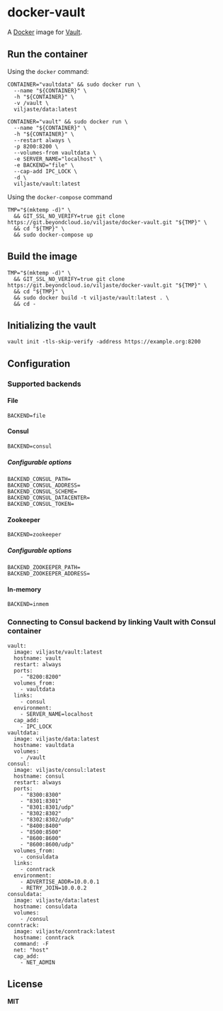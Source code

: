 # docker-vault

A [Docker](https://docker.com/) image for [Vault](https://vaultproject.io/).

## Run the container

Using the `docker` command:

    CONTAINER="vaultdata" && sudo docker run \
      --name "${CONTAINER}" \
      -h "${CONTAINER}" \
      -v /vault \
      viljaste/data:latest

    CONTAINER="vault" && sudo docker run \
      --name "${CONTAINER}" \
      -h "${CONTAINER}" \
      --restart always \
      -p 8200:8200 \
      --volumes-from vaultdata \
      -e SERVER_NAME="localhost" \
      -e BACKEND="file" \
      --cap-add IPC_LOCK \
      -d \
      viljaste/vault:latest

Using the `docker-compose` command

    TMP="$(mktemp -d)" \
      && GIT_SSL_NO_VERIFY=true git clone https://git.beyondcloud.io/viljaste/docker-vault.git "${TMP}" \
      && cd "${TMP}" \
      && sudo docker-compose up

## Build the image

    TMP="$(mktemp -d)" \
      && GIT_SSL_NO_VERIFY=true git clone https://git.beyondcloud.io/viljaste/docker-vault.git "${TMP}" \
      && cd "${TMP}" \
      && sudo docker build -t viljaste/vault:latest . \
      && cd -

## Initializing the vault

    vault init -tls-skip-verify -address https://example.org:8200

## Configuration

### Supported backends

#### File

    BACKEND=file
    
#### Consul

    BACKEND=consul
    
##### Configurable options

    BACKEND_CONSUL_PATH=
    BACKEND_CONSUL_ADDRESS=
    BACKEND_CONSUL_SCHEME=
    BACKEND_CONSUL_DATACENTER=
    BACKEND_CONSUL_TOKEN=

#### Zookeeper

    BACKEND=zookeeper    
    
##### Configurable options

    BACKEND_ZOOKEEPER_PATH=
    BACKEND_ZOOKEEPER_ADDRESS=
    
#### In-memory

    BACKEND=inmem

### Connecting to Consul backend by linking Vault with Consul container

    vault:
      image: viljaste/vault:latest
      hostname: vault
      restart: always
      ports:
        - "8200:8200"
      volumes_from:
        - vaultdata
      links:
        - consul
      environment:
        - SERVER_NAME=localhost
      cap_add:
        - IPC_LOCK
    vaultdata:
      image: viljaste/data:latest
      hostname: vaultdata
      volumes:
        - /vault
    consul:
      image: viljaste/consul:latest
      hostname: consul
      restart: always
      ports:
        - "8300:8300"
        - "8301:8301"
        - "8301:8301/udp"
        - "8302:8302"
        - "8302:8302/udp"
        - "8400:8400"
        - "8500:8500"
        - "8600:8600"
        - "8600:8600/udp"
      volumes_from:
        - consuldata
      links:
        - conntrack
      environment:
        - ADVERTISE_ADDR=10.0.0.1
        - RETRY_JOIN=10.0.0.2
    consuldata:
      image: viljaste/data:latest
      hostname: consuldata
      volumes:
        - /consul
    conntrack:
      image: viljaste/conntrack:latest
      hostname: conntrack
      command: -F
      net: "host"
      cap_add:
        - NET_ADMIN

## License

**MIT**
